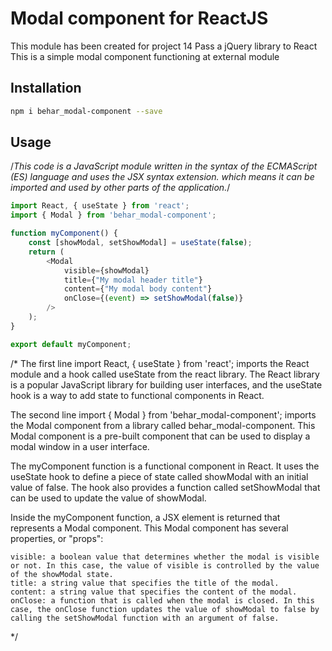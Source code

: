 # Modal component for ReactJS

This module has been created for project 14 Pass a jQuery library to React
This is a simple modal component functioning at external module

## Installation

```sh
npm i behar_modal-component --save
```

## Usage

/*This code is a JavaScript module written in the syntax of the ECMAScript (ES) language and uses the JSX syntax extension.
 which means it can be imported and used by other parts of the application.*/

```js
import React, { useState } from 'react';
import { Modal } from 'behar_modal-component';

function myComponent() {
    const [showModal, setShowModal] = useState(false);
    return (
        <Modal
            visible={showModal}
            title={"My modal header title"}
            content={"My modal body content"}
            onClose={(event) => setShowModal(false)}
        />
    );
}

export default myComponent;
```
/*
The first line import React, { useState } from 'react'; imports the React module and a hook called useState from the react library. The React library is a popular JavaScript library for building user interfaces, and the useState hook is a way to add state to functional components in React.

The second line import { Modal } from 'behar_modal-component'; imports the Modal component from a library called behar_modal-component. This Modal component is a pre-built component that can be used to display a modal window in a user interface.

The myComponent function is a functional component in React. It uses the useState hook to define a piece of state called showModal with an initial value of false. The hook also provides a function called setShowModal that can be used to update the value of showModal.

Inside the myComponent function, a JSX element is returned that represents a Modal component. This Modal component has several properties, or "props":

    visible: a boolean value that determines whether the modal is visible or not. In this case, the value of visible is controlled by the value of the showModal state.
    title: a string value that specifies the title of the modal.
    content: a string value that specifies the content of the modal.
    onClose: a function that is called when the modal is closed. In this case, the onClose function updates the value of showModal to false by calling the setShowModal function with an argument of false.
*/
